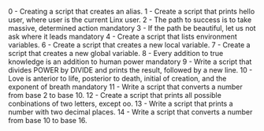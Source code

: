 0 - Creating a script that creates an alias.
1 - Create a script that prints hello user, where user is the current Linx user.
2 - The path to success is to take massive, determined action mandatory
3 - If the path be beautiful, let us not ask where it leads mandatory
4 - Create a script that lists environment variables.
6 - Create a script that creates a new local variable.
7 - Create a script that creates a new global variable.
8 - Every addition to true knowledge is an addition to human power mandatory
9 - Write a script that divides POWER by DIVIDE and prints the result, followed by a new line.
10 - Love is anterior to life, posterior to death, initial of creation, and the exponent of breath mandatory
11 - Write a script that converts a number from base 2 to base 10.
12 - Create a script that prints all possible conbinations of two letters, except oo.
13 - Write a script that prints a number with two decimal places.
14 - Write a script that converts a number from base 10 to base 16.
